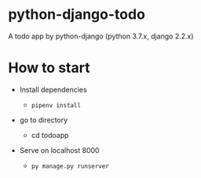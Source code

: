 # python-django-todo
A todo app by python-django (python 3.7.x, django 2.2.x)

# How to start
- Install dependencies
	- `pipenv install`

- go to directory
	- cd todoapp

- Serve on localhost 8000
	- `py manage.py runserver`